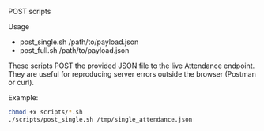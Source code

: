 POST scripts

Usage

- post_single.sh /path/to/payload.json
- post_full.sh /path/to/payload.json

These scripts POST the provided JSON file to the live Attendance endpoint. They are useful for reproducing server errors outside the browser (Postman or curl).

Example:

```bash
chmod +x scripts/*.sh
./scripts/post_single.sh /tmp/single_attendance.json
```
